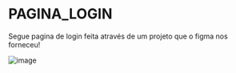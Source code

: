 # PAGINA_LOGIN
Segue pagina de login feita através de um projeto que o figma nos forneceu! 

![image](https://github.com/VictorGoncalves27/PAGINA_LOGIN/assets/142261805/254bddeb-aaea-417c-ad76-965c97c9b6eb)

